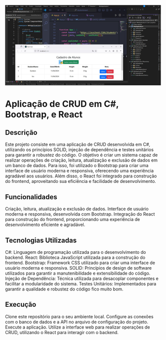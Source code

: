  <img src="LINKKK.JPG" alt="Imagem">
<h1>Aplicação de CRUD em C#, Bootstrap, e React</h1>
<h2>Descrição</h2>
Este projeto consiste em uma aplicação de CRUD desenvolvida em C#, utilizando os princípios SOLID, injeção de dependência e testes unitários para garantir a robustez do código. O objetivo é criar um sistema capaz de realizar operações de criação, leitura, atualização e exclusão de dados em um banco de dados. Para isso, foi utilizado o Bootstrap para criar uma interface de usuário moderna e responsiva, oferecendo uma experiência agradável aos usuários. Além disso, o React foi integrado para construção do frontend, aproveitando sua eficiência e facilidade de desenvolvimento.
<h2>Funcionalidades</h2>
Criação, leitura, atualização e exclusão de dados.
Interface de usuário moderna e responsiva, desenvolvida com Bootstrap.
Integração do React para construção do frontend, proporcionando uma experiência de desenvolvimento eficiente e agradável.
<h2>Tecnologias Utilizadas</h2>
C#: Linguagem de programação utilizada para o desenvolvimento do backend.
React: Biblioteca JavaScript utilizada para a construção do frontend.
Bootstrap: Framework CSS utilizado para criar uma interface de usuário moderna e responsiva.
SOLID: Princípios de design de software utilizados para garantir a manutenibilidade e extensibilidade do código.
Injeção de Dependência: Técnica utilizada para desacoplar componentes e facilitar a modularidade do sistema.
Testes Unitários: Implementados para garantir a qualidade e robustez do código fico muito bom.
<h2>Execução</h2>
Clone este repositório para o seu ambiente local.
Configure as conexões com o banco de dados e a API no arquivo de configuração do projeto.
Execute a aplicação.
Utilize a interface web para realizar operações de CRUD, utilizando o React para interagir com o backend.

